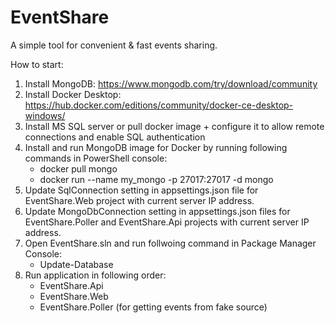 # EventShare
A simple tool for convenient &amp; fast events sharing.

How to start:
1. Install MongoDB: https://www.mongodb.com/try/download/community
2. Install Docker Desktop: https://hub.docker.com/editions/community/docker-ce-desktop-windows/
3. Install MS SQL server or pull docker image + configure it to allow remote connections and enable SQL authentication
4. Install and run MongoDB image for Docker by running following commands in PowerShell console:
   - docker pull mongo
   - docker run --name my_mongo -p 27017:27017 -d mongo
5. Update SqlConnection setting in appsettings.json file for EventShare.Web project with current server IP address.
6. Update MongoDbConnection setting in appsettings.json files for EventShare.Poller and EventShare.Api projects with current server IP address.
7. Open EventShare.sln and run follwoing command in Package Manager Console:
   - Update-Database
8. Run application in following order:
   - EventShare.Api
   - EventShare.Web
   - EventShare.Poller (for getting events from fake source)